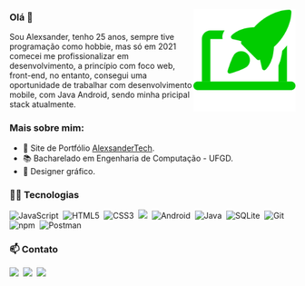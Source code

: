 ### Olá 👋
<img align="right" src="https://github.com/alexsandertech/alexsandertech/blob/main/assets/icon.svg" width="180" style="max-width:100%;margin-top: -40px;"/>

Sou Alexsander, tenho 25 anos, sempre tive programação como hobbie, mas só em 2021 comecei me profissionalizar em desenvolvimento, a princípio com foco web, front-end, no entanto, consegui uma oportunidade de trabalhar com desenvolvimento mobile, com Java Android, sendo minha pricipal stack atualmente.

### Mais sobre mim:
- 🚀 Site de Portfólio [AlexsanderTech](https://alexsander.tech/).
- 📚 Bacharelado em Engenharia de Computação - UFGD.
- 🎨 Designer gráfico.

### 👨‍💻 Tecnologias 
<p>
 <img alt="JavaScript" src="https://img.shields.io/badge/javascript%20-%23323330.svg?&style=for-the-badge&logo=javascript&logoColor=%2300FFCC"/>&nbsp;
 <img alt="HTML5" src="https://img.shields.io/badge/html5%20-%23323330.svg?&style=for-the-badge&logo=html5&logoColor=%2300FFCC"/>&nbsp;
 <img alt="CSS3" src="https://img.shields.io/badge/css3%20-%23323330.svg?&style=for-the-badge&logo=css3&logoColor=%2300FFCC"/>&nbsp;
 <img src="https://img.shields.io/badge/react%20-%23323330.svg?&style=for-the-badge&logo=react&logoColor=%2300FFCC" />&nbsp;
 <img alt="Android" src="https://img.shields.io/badge/Android-%23323330?style=for-the-badge&logo=android&logoColor=white"/>&nbsp;
 <img alt="Java" src="https://img.shields.io/badge/Java-%23323330?style=for-the-badge&logo=java&logoColor=white"/>&nbsp;
 <img alt="SQLite" src="https://img.shields.io/badge/SQLite-%23323330?style=for-the-badge&logo=sqlite&logoColor=white"/>&nbsp;
 <img alt="Git" src="https://img.shields.io/badge/git%20-%23323330.svg?&style=for-the-badge&logo=git&logoColor=%2300FFCC"/>&nbsp;
 <img alt="npm" src="https://img.shields.io/badge/npm-%23323330?style=for-the-badge&logo=npm&logoColor=white"/>&nbsp;
 <img alt="Postman" src="https://img.shields.io/badge/Postman-%23323330?style=for-the-badge&logo=Postman&logoColor=white"/>&nbsp;
</p>

### 📫 Contato
<p>
  <a target="_blank"href="https://www.linkedin.com/in/alexsandertech"><img src="https://img.shields.io/badge/linkedin-%230077B5.svg?&style=for-the-badge&logo=linkedin&logoColor=white" /></a>&nbsp;
  <a target="_blank"href="https://www.instagram.com/alexsandertech/"><img src="https://img.shields.io/badge/instagram%20-%23E4405F.svg?&style=for-the-badge&logo=Instagram&logoColor=white" /></a>&nbsp;
  <a href="mailto:hello@alexsander.tech"><img src="https://img.shields.io/badge/mail-%23D14836.svg?&style=for-the-badge&logo=gmail&logoColor=white" /></a>&nbsp;
</p>
